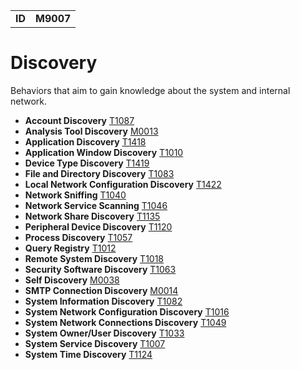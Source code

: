 |||
|--|-----|
|**ID**|**M9007**|

# Discovery #
Behaviors that aim to gain knowledge about the system and internal network.

* **Account Discovery** [T1087](https://github.com/MBCProject/mbc-markdown/blob/master/discovery/account-discover.md)
* **Analysis Tool Discovery** [M0013](https://github.com/MBCProject/mbc-markdown/blob/master/discovery/analysis-tool-discover.md)
* **Application Discovery** [T1418](https://github.com/MBCProject/mbc-markdown/blob/master/discovery/app-discover.md)
* **Application Window Discovery** [T1010](https://github.com/MBCProject/mbc-markdown/blob/master/discovery/app-window-discover.md)
* **Device Type Discovery** [T1419](https://github.com/MBCProject/mbc-markdown/blob/master/discovery/device-type-discover.md)
* **File and Directory Discovery** [T1083](https://github.com/MBCProject/mbc-markdown/blob/master/discovery/file-and-directory-discover.md)
* **Local Network Configuration Discovery** [T1422](https://github.com/MBCProject/mbc-markdown/blob/master/discovery/local-network-configuration-discover.md)
* **Network Sniffing** [T1040](https://github.com/MBCProject/mbc-markdown/blob/master/discovery/network-sniff.md)
* **Network Service Scanning** [T1046](https://github.com/MBCProject/mbc-markdown/blob/master/discovery/network-service-scan.md)
* **Network Share Discovery** [T1135](https://github.com/MBCProject/mbc-markdown/blob/master/discovery/network-share-discover.md)
* **Peripheral Device Discovery** [T1120](https://github.com/MBCProject/mbc-markdown/blob/master/discovery/peripheral-device-discover.md)
* **Process Discovery** [T1057](https://github.com/MBCProject/mbc-markdown/blob/master/discovery/process-discover.md)
* **Query Registry** [T1012](https://github.com/MBCProject/mbc-markdown/blob/master/discovery/query-registry.md)
* **Remote System Discovery** [T1018](https://github.com/MBCProject/mbc-markdown/blob/master/discovery/remote-sys-discover.md)
* **Security Software Discovery** [T1063](https://github.com/MBCProject/mbc-markdown/blob/master/discovery/security-sw-discover.md)
* **Self Discovery** [M0038](https://github.com/MBCProject/mbc-markdown/blob/master/discovery/self-discover.md)
* **SMTP Connection Discovery** [M0014](https://github.com/MBCProject/mbc-markdown/blob/master/discovery/smtp-connect-discover.md)
* **System Information Discovery** [T1082](https://github.com/MBCProject/mbc-markdown/blob/master/discovery/system-info-discover.md)
* **System Network Configuration Discovery** [T1016](https://github.com/MBCProject/mbc-markdown/blob/master/discovery/system-network-config-discover.md)
* **System Network Connections Discovery** [T1049](https://github.com/MBCProject/mbc-markdown/blob/master/discovery/system-network-conn-discover.md)
* **System Owner/User Discovery** [T1033](https://github.com/MBCProject/mbc-markdown/blob/master/discovery/system-owner-discover.md)
* **System Service Discovery** [T1007](https://github.com/MBCProject/mbc-markdown/blob/master/discovery/system-service-discover.md)
* **System Time Discovery** [T1124](https://github.com/MBCProject/mbc-markdown/blob/master/discovery/system-time-discover.md)